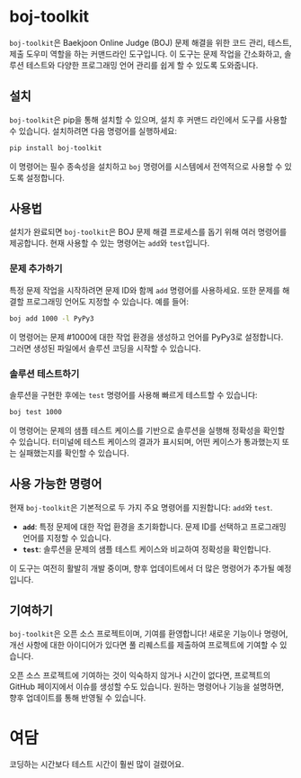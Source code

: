 # boj-toolkit
`boj-toolkit`은 Baekjoon Online Judge (BOJ) 문제 해결을 위한 코드 관리, 테스트, 제출 도우미 역할을 하는 커맨드라인 도구입니다. 이 도구는 문제 작업을 간소화하고, 솔루션 테스트와 다양한 프로그래밍 언어 관리를 쉽게 할 수 있도록 도와줍니다.

## 설치
`boj-toolkit`은 pip을 통해 설치할 수 있으며, 설치 후 커맨드 라인에서 도구를 사용할 수 있습니다. 설치하려면 다음 명령어를 실행하세요:

```bash
pip install boj-toolkit
```

이 명령어는 필수 종속성을 설치하고 `boj` 명령어를 시스템에서 전역적으로 사용할 수 있도록 설정합니다.

## 사용법
설치가 완료되면 `boj-toolkit`은 BOJ 문제 해결 프로세스를 돕기 위해 여러 명령어를 제공합니다. 현재 사용할 수 있는 명령어는 `add`와 `test`입니다.

### 문제 추가하기
특정 문제 작업을 시작하려면 문제 ID와 함께 `add` 명령어를 사용하세요. 또한 문제를 해결할 프로그래밍 언어도 지정할 수 있습니다. 예를 들어:

```bash
boj add 1000 -l PyPy3
```

이 명령어는 문제 #1000에 대한 작업 환경을 생성하고 언어를 PyPy3로 설정합니다. 그러면 생성된 파일에서 솔루션 코딩을 시작할 수 있습니다.

### 솔루션 테스트하기
솔루션을 구현한 후에는 `test` 명령어를 사용해 빠르게 테스트할 수 있습니다:

```bash
boj test 1000
```

이 명령어는 문제의 샘플 테스트 케이스를 기반으로 솔루션을 실행해 정확성을 확인할 수 있습니다. 터미널에 테스트 케이스의 결과가 표시되며, 어떤 케이스가 통과했는지 또는 실패했는지를 확인할 수 있습니다.

## 사용 가능한 명령어
현재 `boj-toolkit`은 기본적으로 두 가지 주요 명령어를 지원합니다: `add`와 `test`.

- **`add`**: 특정 문제에 대한 작업 환경을 초기화합니다. 문제 ID를 선택하고 프로그래밍 언어를 지정할 수 있습니다.
- **`test`**: 솔루션을 문제의 샘플 테스트 케이스와 비교하여 정확성을 확인합니다.

이 도구는 여전히 활발히 개발 중이며, 향후 업데이트에서 더 많은 명령어가 추가될 예정입니다.

## 기여하기
`boj-toolkit`은 오픈 소스 프로젝트이며, 기여를 환영합니다! 새로운 기능이나 명령어, 개선 사항에 대한 아이디어가 있다면 풀 리퀘스트를 제출하여 프로젝트에 기여할 수 있습니다.

오픈 소스 프로젝트에 기여하는 것이 익숙하지 않거나 시간이 없다면, 프로젝트의 GitHub 페이지에서 이슈를 생성할 수도 있습니다. 
원하는 명령어나 기능을 설명하면, 향후 업데이트를 통해 반영될 수 있습니다.

# 여담
코딩하는 시간보다 테스트 시간이 훨씬 많이 걸렸어요.